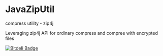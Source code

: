 JavaZipUtil
===========

compress utility - zip4j

Leveraging zip4j API for ordinary compress and compree with encrypted files


[![Bitdeli Badge](https://d2weczhvl823v0.cloudfront.net/garygao305/javaziputil/trend.png)](https://bitdeli.com/free "Bitdeli Badge")

